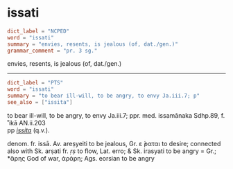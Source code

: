 # issati

``` toml
dict_label = "NCPED"
word = "issati"
summary = "envies, resents, is jealous (of, dat./gen.)"
grammar_comment = "pr. 3 sg."
```

envies, resents, is jealous (of, dat./gen.)

--------------------

``` toml
dict_label = "PTS"
word = "issati"
summary = "to bear ill-will, to be angry, to envy Ja.iii.7; p"
see_also = ["issita"]
```

to bear ill\-will, to be angry, to envy Ja.iii.7; ppr. med. issamānaka Sdhp.89, f. ˚ikā AN.ii.203  
pp *[issita](issita.md)* (q.v.).

denom. fr. issā. Av. areṣyeiti to be jealous, Gr. ε ̓́ραται to desire; connected also with Sk. arṣati fr. *ṛṣ* to flow, Lat. erro; & Sk. irasyati to be angry = Gr.; \*ἄρης God of war, ἀρἀρη; Ags. eorsian to be angry

